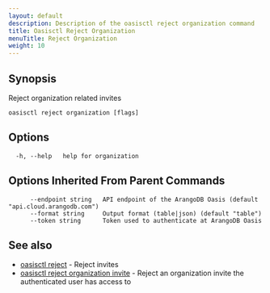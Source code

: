 ```yaml
---
layout: default
description: Description of the oasisctl reject organization command
title: Oasisctl Reject Organization
menuTitle: Reject Organization
weight: 10
---
```

## Synopsis
Reject organization related invites

```
oasisctl reject organization [flags]
```

## Options
```
  -h, --help   help for organization
```

## Options Inherited From Parent Commands
```
      --endpoint string   API endpoint of the ArangoDB Oasis (default "api.cloud.arangodb.com")
      --format string     Output format (table|json) (default "table")
      --token string      Token used to authenticate at ArangoDB Oasis
```

## See also
* [oasisctl reject](_index.md)	 - Reject invites
* [oasisctl reject organization invite](reject-organization-invite.md)	 - Reject an organization invite the authenticated user has access to

